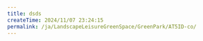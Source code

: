```yaml
---
title: dsds
createTime: 2024/11/07 23:24:15
permalink: /ja/LandscapeLeisureGreenSpace/GreenPark/AT5ID-co/
---
```

